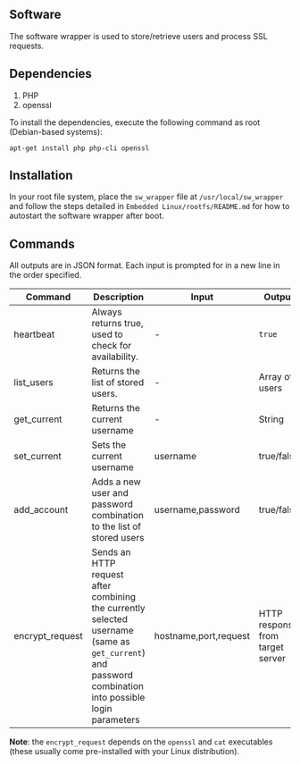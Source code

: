 ## Software

The software wrapper is used to store/retrieve users and process SSL requests.

## Dependencies

1. PHP
2. openssl

To install the dependencies, execute the following command as root (Debian-based systems):

```
apt-get install php php-cli openssl
```

## Installation

In your root file system, place the `sw_wrapper` file at `/usr/local/sw_wrapper` and follow the steps detailed in `Embedded Linux/rootfs/README.md` for how to autostart the software wrapper after boot.

## Commands

All outputs are in JSON format.
Each input is prompted for in a new line in the order specified.

|Command|Description|Input|Output|
|----------------|-------------------------------|-----|-----------------------------|
|heartbeat|Always returns true, used to check for availability.            |-|`true`|
|list_users|Returns the list of stored users.|-            |Array of users|
|get_current|Returns the current username|-| String|
|set_current|Sets the current username|username| true/false|
|add_account|Adds a new user and password combination to the list of stored users|username,password| true/false|
|encrypt_request|Sends an HTTP request after combining the currently selected username (same as `get_current`) and password combination into possible login parameters|hostname,port,request| HTTP response from target server|

**Note**: the `encrypt_request` depends on the `openssl` and `cat` executables (these usually come pre-installed with your Linux distribution).
